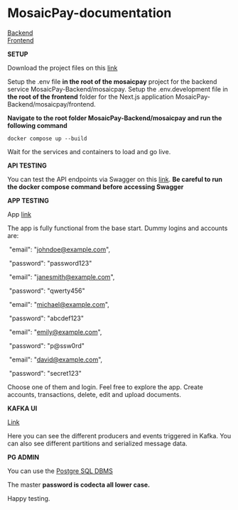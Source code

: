 # MosaicPay-documentation

<a href="https://github.com/HarisKordic/MosaicPay-backend/tree/main">Backend</a></br>
<a href="https://github.com/HarisKordic/MosaicPay-frontend">Frontend</a>

**SETUP**

Download the project files on this [link](https://github.com/HarisKordic/MosaicPay-backend/tree/dev)

Setup the .env file **in the root of the mosaicpay** project for the backend service MosaicPay-Backend/mosaicpay. Setup the .env.development file in **the root of the frontend** folder for the Next.js application MosaicPay-Backend/mosaicpay/frontend.



**Navigate to the root folder MosaicPay-Backend/mosaicpay and run the following command**

<code>docker compose up --build </code>

Wait for the services and containers to load and go live. 



**API TESTING**	

You can test the API endpoints via Swagger on this [link](http://localhost:8000/swagger/). **Be careful to run the docker compose command before accessing Swagger**

**APP TESTING**

App [link](http://localhost:3000/login)

The app is fully functional from the base start. Dummy logins and accounts are:

​      "email": "johndoe@example.com",

​      "password": "password123"

​      "email": "janesmith@example.com",

​      "password": "qwerty456"

​      "email": "michael@example.com",

​      "password": "abcdef123"

​      "email": "emily@example.com",

​      "password": "p@ssw0rd"

​      "email": "david@example.com",

​      "password": "secret123"

Choose one of them and login. Feel free to explore the app. Create accounts, transactions, delete, edit and upload documents.



**KAFKA UI**

[Link](http://localhost:8080/)

Here you can see the different producers and events triggered in Kafka. You can also see different partitions and serialized message data.



**PG ADMIN**



You can use the [Postgre SQL DBMS](http://localhost:5050/browser/)

The master **password is codecta all lower case.**



Happy testing.
